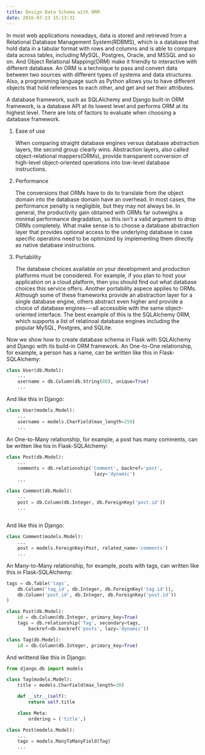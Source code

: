 ```yaml
---
title: Design Data Schema with ORM
date: 2016-07-23 15:13:31
---
```


In most web applications nowadays, data is stored and retrieved from a Relational Database Management System(RDBMS), which is a database that hold data in a tabular format with rows and columns and is able to compare data across tables, including MySQL, Postgres, Oracle, and MSSQL and so on. And Object Relational Mapping(ORM) make it friendly to interactive with different database. An ORM is a technique to pass and convert data between two sources with different types of systems and data structures. Also, a programming language such as Python allows you to have different objects that hold references to each other, and get and set their attributes.

A database framework, such as SQLAlchemy and Django built-in ORM framework, is a database API at its lowest level and performs ORM at its highest level. There are lots of factors to evaluate when choosing a database framework.

1. Ease of use

    When comparing straight database engines versus database abstraction layers, the second group clearly wins. Abstraction layers, also called object-relational mappers(ORMs), provide transparent conversion of high-level object-oriented operations into low-level database instructions.

2. Performance

    The conversions that ORMs have to do to translate from the object domain into the database domain have an overhead. In most cases, the performance penalty is negligible, but they may not always be. In general, the productivity gain obtained with ORMs far outweighs a minimal performance degradation, so this isn't a valid argument to drop ORMs completely. What make sense is to choose a database abstraction layer that provides optional access to the underlying database in case specific operatins need to be optimized by implementing them directly as native database instructions.

3. Portability

   The database choices available on your development and production platforms must be considered. For example, if you plan to host your application on a cloud platform, then you should find out what database choices this service offers. Another portability aspece applies to ORMs. Although some of these frameworks provide an abstraction layer for a single database engine, others abstract even higher and provide a choice of database engines---all accessible with the same object-oriented interface. The best example of this is the SQLAlchemy ORM, which supports a list of relatinoal database engines including the popular MySQL, Postgres, and SQLite.

Now we show how to create database schema in Flask with SQLAlchemy and Django with its build-in ORM framework. An One-to-One relationship, for example, a person has a name, can be written like this in Flask-SQLAlchemy:

```python
class User(db.Model):
    ...
    username = db.Column(db.String(80), unique=True)
    ...
```

And like this in Django:

```python
class User(models.Model):
    ...
    username = models.CharField(max_length=250)
    ...
```
An One-to-Many relationship, for example, a post has many comments, can be written like his in Flask-SQLAlchemy:

```python
class Post(db.Model):
    ...
    comments = db.relationship('Comment', backref='post',
                                lazy='dynamic')
    ...

class Comment(db.Model):
    ...
    post = db.Column(db.Integer, db.ForeignKey('post.id'))
    ...
    
```
And like this in Django:

```python
class Comment(models.Model):
    ...
    post = models.ForeignKey(Post, related_name='comments')
    ...
```
An Many-to-Many relationship, for example, posts with tags, can written like this in Flask-SQLAlchemy:

```python
tags = db.Table('tags',
    db.Column('tag_id', db.Integer, db.ForeignKey('tag.id')),
    db.Column('post_id', db.Integer, db.ForeignKey('post.id'))
)

class Post(db.Model):
    id = db.Column(db.Integer, primary_key=True)
    tags = db.relationship('Tag', secondary=tags,
        backref=db.backref('posts', lazy='dynamic'))

class Tag(db.Model):
    id = db.Column(db.Integer, primary_key=True)
```
And writtend like this in Django:

```python
from django.db import models

class Tag(models.Model):
    title = models.CharField(max_length=30)

    def __str__(self):            
        return self.title

    class Meta:
        ordering = ('title',)

class Post(models.Model):
    ...
    tags = models.ManyToManyField(Tag)
    ...
```

